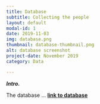 ```yaml
---
title: Database
subtitle: Collecting the people
layout: default
modal-id: 1
date: 2019-11-03
img: database.png
thumbnail: database-thumbnail.png
alt: database screenshot
project-date: November 2019
category: Data

---
```


***Intro.***

The database ... **[link to database](https://github.com/indidem/indidem.github.io/blob/master/database/index.html)** 
